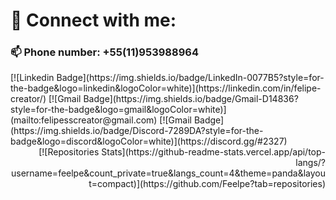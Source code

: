 # 🤝 Connect with me:

### 📫 Phone number: +55(11)953988964

<div>
  <div align="left">
    [![Linkedin Badge](https://img.shields.io/badge/LinkedIn-0077B5?style=for-the-badge&logo=linkedin&logoColor=white)](https://linkedin.com/in/felipe-creator/)
    [![Gmail Badge](https://img.shields.io/badge/Gmail-D14836?style=for-the-badge&logo=gmail&logoColor=white)](mailto:felipesscreator@gmail.com)
    [![Gmail Badge](https://img.shields.io/badge/Discord-7289DA?style=for-the-badge&logo=discord&logoColor=white)](https://discord.gg/#2327)
  </div>
  <div align="right">
    [![Repositories Stats](https://github-readme-stats.vercel.app/api/top-langs/?username=feelpe&count_private=true&langs_count=4&theme=panda&layout=compact)](https://github.com/Feelpe?tab=repositories)
  </div>
</div>